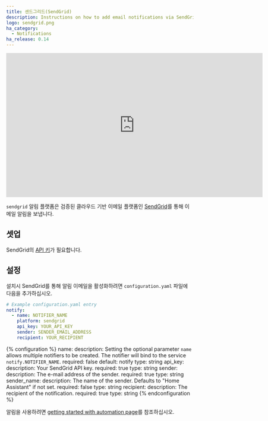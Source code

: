 ```yaml
---
title: 센드그리드(SendGrid)
description: Instructions on how to add email notifications via SendGrid to Home Assistant.
logo: sendgrid.png
ha_category:
  - Notifications
ha_release: 0.14
---
```


<div class='videoWrapper'>
<iframe width="690" height="388" src="https://www.youtube.com/embed/-Q-Aa8ggbIg" frameborder="0" allow="accelerometer; autoplay; encrypted-media; gyroscope; picture-in-picture" allowfullscreen></iframe>
</div>

`sendgrid` 알림 플랫폼은 검증된 클라우드 기반 이메일 플랫폼인 [SendGrid](https://sendgrid.com/)를 통해 이메일 알림을 보냅니다.

## 셋업

SendGrid의 [API 키](https://app.sendgrid.com/settings/api_keys)가 필요합니다.

## 설정

설치시 SendGrid를 통해 알림 이메일을 활성화하려면 `configuration.yaml` 파일에 다음을 추가하십시오.

```yaml
# Example configuration.yaml entry
notify:
  - name: NOTIFIER_NAME
    platform: sendgrid
    api_key: YOUR_API_KEY
    sender: SENDER_EMAIL_ADDRESS
    recipient: YOUR_RECIPIENT
```

{% configuration %}
name:
  description: Setting the optional parameter `name` allows multiple notifiers to be created. The notifier will bind to the service `notify.NOTIFIER_NAME`.
  required: false
  default: notify
  type: string
api_key:
  description: Your SendGrid API key.
  required: true
  type: string
sender:
  description: The e-mail address of the sender.
  required: true
  type: string
sender_name:
  description: The name of the sender. Defaults to "Home Assistant" if not set.
  required: false
  type: string
recipient:
  description: The recipient of the notification.
  required: true
  type: string
{% endconfiguration %}

알림을 사용하려면 [getting started with automation page](/getting-started/automation/)를 참조하십시오.